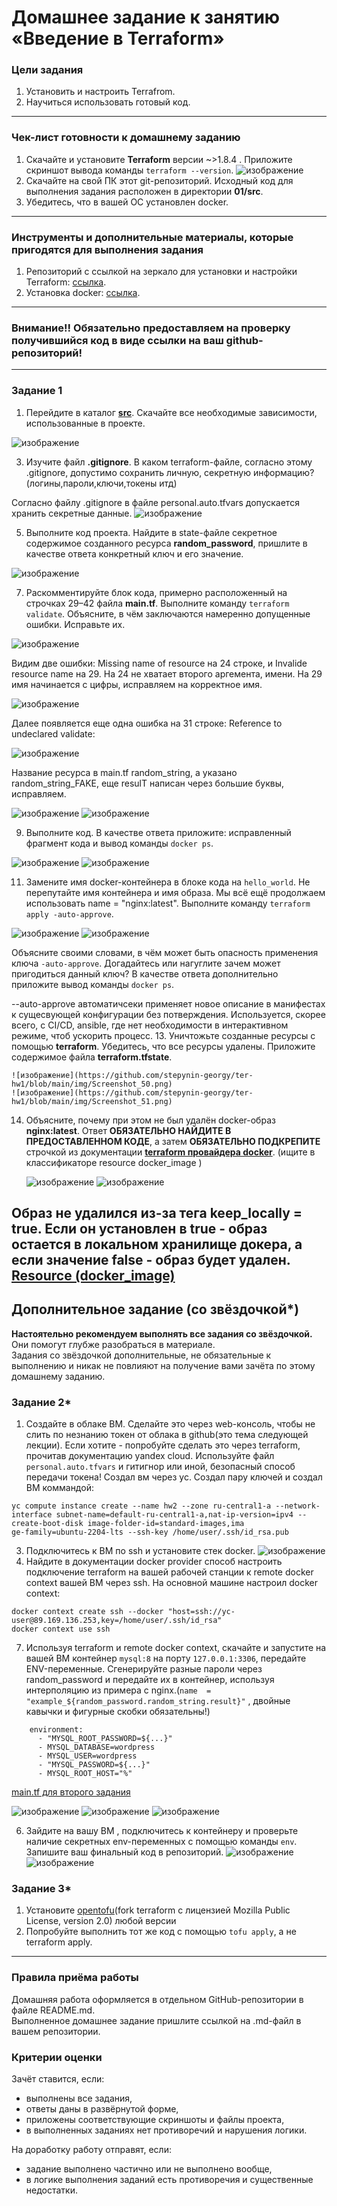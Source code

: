# Домашнее задание к занятию «Введение в Terraform»

### Цели задания

1. Установить и настроить Terrafrom.
2. Научиться использовать готовый код.

------

### Чек-лист готовности к домашнему заданию

1. Скачайте и установите **Terraform** версии ~>1.8.4 . Приложите скриншот вывода команды ```terraform --version```.
   ![изображение](https://github.com/stepynin-georgy/ter-hw1/blob/main/img/Screenshot_35.png)
3. Скачайте на свой ПК этот git-репозиторий. Исходный код для выполнения задания расположен в директории **01/src**.
4. Убедитесь, что в вашей ОС установлен docker.

------

### Инструменты и дополнительные материалы, которые пригодятся для выполнения задания

1. Репозиторий с ссылкой на зеркало для установки и настройки Terraform: [ссылка](https://github.com/netology-code/devops-materials).
2. Установка docker: [ссылка](https://docs.docker.com/engine/install/ubuntu/). 
------
### Внимание!! Обязательно предоставляем на проверку получившийся код в виде ссылки на ваш github-репозиторий!
------

### Задание 1

1. Перейдите в каталог [**src**](https://github.com/netology-code/ter-homeworks/tree/main/01/src). Скачайте все необходимые зависимости, использованные в проекте.
   
![изображение](https://github.com/stepynin-georgy/ter-hw1/blob/main/img/Screenshot_32.png)
   
3. Изучите файл **.gitignore**. В каком terraform-файле, согласно этому .gitignore, допустимо сохранить личную, секретную информацию?(логины,пароли,ключи,токены итд)
   
Согласно файлу .gitignore в файле personal.auto.tfvars допускается хранить секретные данные.
![изображение](https://github.com/stepynin-georgy/ter-hw1/blob/main/img/Screenshot_37.png)

5. Выполните код проекта. Найдите  в state-файле секретное содержимое созданного ресурса **random_password**, пришлите в качестве ответа конкретный ключ и его значение.
   
![изображение](https://github.com/stepynin-georgy/ter-hw1/blob/main/img/Screenshot_40.png)

7. Раскомментируйте блок кода, примерно расположенный на строчках 29–42 файла **main.tf**.
Выполните команду ```terraform validate```. Объясните, в чём заключаются намеренно допущенные ошибки. Исправьте их.

![изображение](https://github.com/stepynin-georgy/ter-hw1/blob/main/img/Screenshot_41.png)

Видим две ошибки: Missing name of resource на 24 строке, и Invalide resource name на 29.
На 24 не хватает второго аргемента, имени. На 29 имя начинается с цифры, исправляем на корректное имя.

![изображение](https://github.com/stepynin-georgy/ter-hw1/blob/main/img/Screenshot_42.png)

Далее появляется еще одна ошибка на 31 строке: Reference to undeclared validate:

![изображение](https://github.com/stepynin-georgy/ter-hw1/blob/main/img/Screenshot_43.png)

Название ресурса в main.tf random_string, а указано random_string_FAKE, еще resulT написан через большие буквы, исправляем.

![изображение](https://github.com/stepynin-georgy/ter-hw1/blob/main/img/Screenshot_43.png)
![изображение](https://github.com/stepynin-georgy/ter-hw1/blob/main/img/Screenshot_45.png)

9. Выполните код. В качестве ответа приложите: исправленный фрагмент кода и вывод команды ```docker ps```.
    
![изображение](https://github.com/stepynin-georgy/ter-hw1/blob/main/img/Screenshot_46.png)
![изображение](https://github.com/stepynin-georgy/ter-hw1/blob/main/img/Screenshot_47.png)

11. Замените имя docker-контейнера в блоке кода на ```hello_world```. Не перепутайте имя контейнера и имя образа. Мы всё ещё продолжаем использовать name = "nginx:latest". Выполните команду ```terraform apply -auto-approve```.
    
   ![изображение](https://github.com/stepynin-georgy/ter-hw1/blob/main/img/Screenshot_48.png)
   ![изображение](https://github.com/stepynin-georgy/ter-hw1/blob/main/img/Screenshot_49.png)
   
Объясните своими словами, в чём может быть опасность применения ключа  ```-auto-approve```. Догадайтесь или нагуглите зачем может пригодиться данный ключ? В качестве ответа дополнительно приложите вывод команды ```docker ps```.

--auto-approve автоматичсеки применяет новое описание в манифестах к сущесвующей конфигурации без потверждения. Используется, скорее всего, с CI/CD, ansible, где нет необходимости в интерактивном режиме, чтоб ускорить процесс.
13. Уничтожьте созданные ресурсы с помощью **terraform**. Убедитесь, что все ресурсы удалены. Приложите содержимое файла **terraform.tfstate**.

    ![изображение](https://github.com/stepynin-georgy/ter-hw1/blob/main/img/Screenshot_50.png)
    ![изображение](https://github.com/stepynin-georgy/ter-hw1/blob/main/img/Screenshot_51.png)
    
14. Объясните, почему при этом не был удалён docker-образ **nginx:latest**. Ответ **ОБЯЗАТЕЛЬНО НАЙДИТЕ В ПРЕДОСТАВЛЕННОМ КОДЕ**, а затем **ОБЯЗАТЕЛЬНО ПОДКРЕПИТЕ** строчкой из документации [**terraform провайдера docker**](https://docs.comcloud.xyz/providers/kreuzwerker/docker/latest/docs).  (ищите в классификаторе resource docker_image )

    ![изображение](https://github.com/stepynin-georgy/ter-hw1/blob/main/img/Screenshot_52.png)
    ![изображение](https://github.com/stepynin-georgy/ter-hw1/blob/main/img/Screenshot_53.png)

Образ не удалился из-за тега keep_locally = true. Если он установлен в true - образ остается в локальном хранилище докера, а если значение false - образ будет удален.
[Resource (docker_image)](https://docs.comcloud.xyz/providers/kreuzwerker/docker/latest/docs/resources/image)
------

## Дополнительное задание (со звёздочкой*)

**Настоятельно рекомендуем выполнять все задания со звёздочкой.** Они помогут глубже разобраться в материале.   
Задания со звёздочкой дополнительные, не обязательные к выполнению и никак не повлияют на получение вами зачёта по этому домашнему заданию. 

### Задание 2*

1. Создайте в облаке ВМ. Сделайте это через web-консоль, чтобы не слить по незнанию токен от облака в github(это тема следующей лекции). Если хотите - попробуйте сделать это через terraform, прочитав документацию yandex cloud. Используйте файл ```personal.auto.tfvars``` и гитигнор или иной, безопасный способ передачи токена!
   Создал вм через yc. Создал пару ключей и создал ВМ коммандой:
```
yc compute instance create --name hw2 --zone ru-central1-a --network-interface subnet-name=default-ru-central1-a,nat-ip-version=ipv4 --create-boot-disk image-folder-id=standard-images,ima
ge-family=ubuntu-2204-lts --ssh-key /home/user/.ssh/id_rsa.pub
```
3. Подключитесь к ВМ по ssh и установите стек docker.
    ![изображение](https://github.com/stepynin-georgy/ter-hw1/blob/main/img/Screenshot_57.png)
5. Найдите в документации docker provider способ настроить подключение terraform на вашей рабочей станции к remote docker context вашей ВМ через ssh.
   На основной машине настроил docker context:
```
docker context create ssh --docker "host=ssh://yc-user@89.169.136.253,key=/home/user/.ssh/id_rsa"
docker context use ssh
```
7. Используя terraform и  remote docker context, скачайте и запустите на вашей ВМ контейнер ```mysql:8``` на порту ```127.0.0.1:3306```, передайте ENV-переменные. Сгенерируйте разные пароли через random_password и передайте их в контейнер, используя интерполяцию из примера с nginx.(```name  = "example_${random_password.random_string.result}"```  , двойные кавычки и фигурные скобки обязательны!)

```
    environment:
      - "MYSQL_ROOT_PASSWORD=${...}"
      - MYSQL_DATABASE=wordpress
      - MYSQL_USER=wordpress
      - "MYSQL_PASSWORD=${...}"
      - MYSQL_ROOT_HOST="%"
```
[main.tf для второго задания](https://github.com/stepynin-georgy/ter-hw1/blob/main/2/main.tf)

![изображение](https://github.com/stepynin-georgy/ter-hw1/blob/main/img/Screenshot_60.png)
![изображение](https://github.com/stepynin-georgy/ter-hw1/blob/main/img/Screenshot_61.png)
![изображение](https://github.com/stepynin-georgy/ter-hw1/blob/main/img/Screenshot_62.png)

6. Зайдите на вашу ВМ , подключитесь к контейнеру и проверьте наличие секретных env-переменных с помощью команды ```env```. Запишите ваш финальный код в репозиторий.
    ![изображение](https://github.com/stepynin-georgy/ter-hw1/blob/main/img/Screenshot_64.png)
    ![изображение](https://github.com/stepynin-georgy/ter-hw1/blob/main/img/Screenshot_65.png)

### Задание 3*
1. Установите [opentofu](https://opentofu.org/)(fork terraform с лицензией Mozilla Public License, version 2.0) любой версии
2. Попробуйте выполнить тот же код с помощью ```tofu apply```, а не terraform apply.
------

### Правила приёма работы

Домашняя работа оформляется в отдельном GitHub-репозитории в файле README.md.   
Выполненное домашнее задание пришлите ссылкой на .md-файл в вашем репозитории.

### Критерии оценки

Зачёт ставится, если:

* выполнены все задания,
* ответы даны в развёрнутой форме,
* приложены соответствующие скриншоты и файлы проекта,
* в выполненных заданиях нет противоречий и нарушения логики.

На доработку работу отправят, если:

* задание выполнено частично или не выполнено вообще,
* в логике выполнения заданий есть противоречия и существенные недостатки. 
